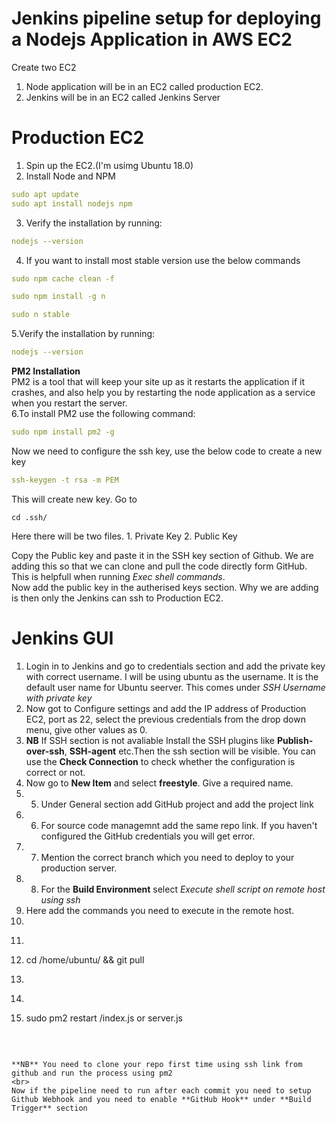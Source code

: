 # Jenkins pipeline setup for deploying a Nodejs Application in AWS EC2

Create two EC2
1. Node application will be in an EC2 called production EC2.
2. Jenkins will be in an EC2 called Jenkins Server

# Production EC2
1. Spin up the EC2.(I'm usimg Ubuntu 18.0)
2. Install Node and NPM
```yml
sudo apt update
sudo apt install nodejs npm
```
3. Verify the installation by running:
```yml
nodejs --version
```
4. If you want to install most stable version use the below commands
```yml
sudo npm cache clean -f
```
```yml
sudo npm install -g n
```
```yml
sudo n stable
```
5.Verify the installation by running:
```yml
nodejs --version
```
**PM2 Installation**
<br>
PM2 is a tool that will keep your site up as it restarts the application if it crashes, and also help you by restarting the node application as a service when you restart the server.
<br>
6.To install PM2 use the following command:
```yml
sudo npm install pm2 -g
```
Now we need to configure the ssh key, use the below code to create a new key
```yml
ssh-keygen -t rsa -m PEM
```
This will create new key. Go to
```
cd .ssh/
```
Here there will be two files. 
    1. Private Key 
    2. Public Key
    
Copy the Public key and paste it in the SSH key section of Github. We are adding this so that we can clone and pull the code directly form GitHub. This is helpfull when running *Exec shell commands*.
<br>
Now add the public key in the autherised keys section. Why we are adding is then only the Jenkins can ssh to Production EC2.

# Jenkins GUI

1. Login in to Jenkins and go to credentials section and add the private key with correct username. I will be using ubuntu as the username. It is the default user name for Ubuntu seerver. This comes under *SSH Username with private key* 
2. Now got to Configure settings and add the IP address of Production EC2, port as 22, select the previous credentials from the drop down menu, give other values as 0. 
3. **NB** If SSH section is not avaliable Install the SSH plugins like **Publish-over-ssh**, **SSH-agent** etc.Then the ssh section will be visible. You can use the **Check Connection** to check whether the configuration is correct or not.
4. Now go to **New Item** and select **freestyle**. Give a required name.
5. 5. Under General section add GitHub project and add the project link
6. 6. For source code managemnt add the same repo link. If you haven't configured the GitHub credentials you will get error. 
7. 7. Mention the correct branch which you need to deploy to your production server.
8. 8. For the **Build Environment** select *Execute shell script on remote host using ssh* <br>
9. Here add the commands you need to execute in the remote host.
10. <br>
11. ```yml
12. cd /home/ubuntu/<filename> && git pull
13. ```
14. ```yml
15. sudo pm2 restart <filename>/index.js or server.js
    ```
    
   <br>
    
    **NB** You need to clone your repo first time using ssh link from github and run the process using pm2
    <br>
    Now if the pipeline need to run after each commit you need to setup Github Webhook and you need to enable **GitHub Hook** under **Build Trigger** section
